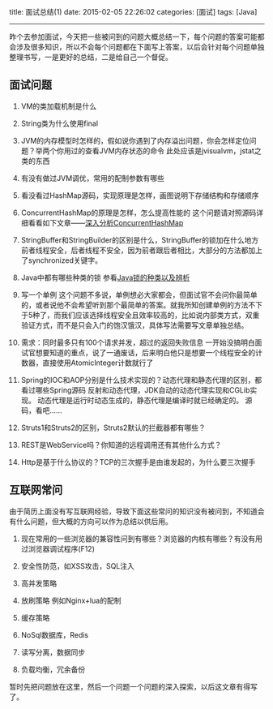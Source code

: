 title: 面试总结(1)
date: 2015-02-05 22:26:02
categories: [面试]
tags: [Java]

---
昨个去参加面试，今天把一些被问到的问题大概总结一下，每个问题的答案可能都会涉及很多知识，所以不会每个问题都在下面写上答案，以后会针对每个问题单独整理书写，一是更好的总结，二是给自己一个督促。
## 面试问题
1. VM的类加载机制是什么

2. String类为什么使用final

3. JVM的内存模型时怎样的，假如说你遇到了内存溢出问题，你会怎样定位问题？举两个你用过的查看JVM内存状态的命令
此处应该是jvisualvm，jstat之类的东西
4. 有没有做过JVM调优，常用的配制参数有哪些

5. 看没看过HashMap源码，实现原理是怎样，画图说明下存储结构和存储顺序

6. ConcurrentHashMap的原理是怎样，怎么提高性能的
这个问题请对照源码详细看看如下文章——[深入分析ConcurrentHashMap](http://ifeve.com/concurrenthashmap/)
7. StringBuffer和StringBuilder的区别是什么，StringBuffer的锁加在什么地方
前者线程安全，后者线程不安全，因为前者跟后者相比，大部分的方法都加上了synchronized关键字。
8. Java中都有哪些种类的锁
参看[Java锁的种类以及辨析](http://ifeve.com/java_lock_see/)
9. 写一个单例
这个问题不多说，单例想必大家都会，但面试官不会问你最简单的，或者说他不会希望听到那个最简单的答案。就我所知创建单例的方法不下于5种了，而我们应该选择线程安全且效率较高的，比如说内部类方式，双重验证方式，而不是只会入门的饱汉饿汉，具体写法需要写文章单独总结。
10. 需求：同时最多只有100个请求并发，超过的返回失败信息
一开始没搞明白面试官想要知道的重点，说了一通废话，后来明白他只是想要一个线程安全的计数器，直接使用AtomicInteger计数就行了
11. Spring的IOC和AOP分别是什么技术实现的？动态代理和静态代理的区别，都看过哪些Spring源码
反射和动态代理，JDK自动的动态代理实现和CGLib实现。
动态代理是运行时动态生成的，静态代理是编译时就已经确定的。
源码，看吧……
12. Struts1和Struts2的区别，Struts2默认的拦截器都有哪些？

13. REST是WebService吗？你知道的远程调用还有其他什么方式？

14. Http是基于什么协议的？TCP的三次握手是由谁发起的，为什么要三次握手

## 互联网常问
由于简历上面没有写互联网经验，导致下面这些常问的知识没有被问到，不知道会有什么问题，但大概的方向可以作为总结以供后用。
1. 现在常用的一些浏览器的兼容性问到有哪些？浏览器的内核有哪些？有没有用过浏览器调试程序(F12)


2. 安全性防范，如XSS攻击，SQL注入

3. 高并发策略

4. 放刷策略
例如Nginx+lua的配制
5. 缓存策略
6. NoSql数据库，Redis
7. 读写分离，数据同步
8. 负载均衡，冗余备份

暂时先把问题放在这里，然后一个问题一个问题的深入探索，以后这文章有得写了。